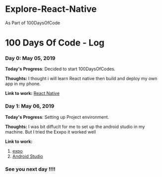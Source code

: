 # Explore-React-Native
As Part of 100DaysOfCode

# 100 Days Of Code - Log

### Day 0: May 05, 2019

**Today's Progress**: Decided to start 100DaysOfCodes.

**Thoughts:** I thought i will learn React native then build and deploy my own app in my phone.

**Link to work:** [React Native](http://www.example.comhttps://facebook.github.io/react-native/)

### Day 1: May 06, 2019

**Today's Progress**: Setting up Project environment.

**Thoughts:** I was bit diffuclt for me to set up the android studio in my machine. But I tried the Exxpo it worked well

**Link to work:** 
1. [expo](https://expo.io/)
2. [Android Studio](https://developer.android.com/studio)

### See you next day !!!!

<!-- ##Timesheet template

**Today's Progress**: Fixed CSS, worked on canvas functionality for the app.

**Thoughts:** I really struggled with CSS, but, overall, I feel like I am slowly getting better at it. Canvas is still new for me, but I managed to figure out some basic functionality.

**Link to work:** [Link](http://www.example.com) -->
